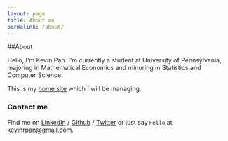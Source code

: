 ```yaml
---
layout: page
title: About me
permalink: /about/
---
```



##About

Hello, I'm Kevin Pan. I'm currently a student at University of Pennsylvania, majoring in Mathematical Economics and minoring in Statistics and Computer Science. 

This is my [home site][homesite] which I will be managing.

### Contact me

Find me on [LinkedIn][linkedin] / [Github][github] / [Twitter][Twitter] or just say `Hello` at 
[kevinrpan@gmail.com](kevinrpan+git@gmail.com).


[homesite]: http://kevinrpan.github.io
[tf]: http://template-factory.nl
[m]: http://mearch.com
[pw]: http://processwire.com
[pwf]: http://processwire.com/talk
[jekyll]: http://jekyllrb.com
[github]: https://github.com/kevinrpan
[linkedin]: http://linkedin.com/kevinrpan
[twitter]: https://twitter.com/kevinrpan
